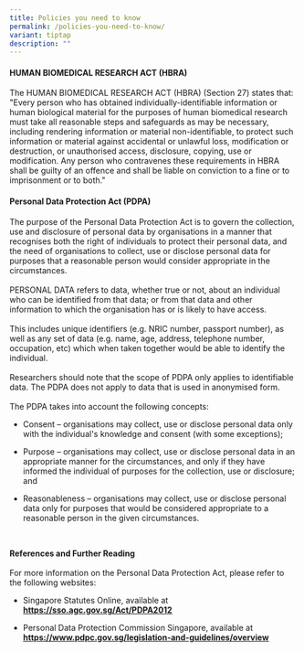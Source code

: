 ```yaml
---
title: Policies you need to know
permalink: /policies-you-need-to-know/
variant: tiptap
description: ""
---
```

<h4><strong>HUMAN BIOMEDICAL RESEARCH ACT (HBRA)</strong></h4>
<p></p>
<p>The HUMAN BIOMEDICAL RESEARCH ACT (HBRA) (Section 27) states that: "Every
person who has obtained individually-identifiable information or human
biological material for the purposes of human biomedical research must
take all reasonable steps and safeguards as may be necessary, including
rendering information or material non-identifiable, to protect such information
or material against accidental or unlawful loss, modification or destruction,
or unauthorised access, disclosure, copying, use or modification. Any person
who contravenes these requirements in HBRA shall be guilty of an offence
and shall be liable on conviction to a fine or to imprisonment or to both."</p>
<p></p>
<p></p>
<h4><strong>Personal Data Protection Act (PDPA)</strong></h4>
<p>The purpose of the Personal Data Protection Act is to govern the collection,
use and disclosure of personal data by organisations in a manner that recognises
both the right of individuals to protect their personal data, and the need
of organisations to collect, use or disclose personal data for purposes
that a reasonable person would consider appropriate in the circumstances.
<br>
<br>PERSONAL DATA refers to data, whether true or not, about an individual
who can be identified from that data; or from that data and other information
to which the organisation has or is likely to have access.
<br>
<br>This includes unique identifiers (e.g. NRIC number, passport number),
as well as any set of data (e.g. name, age, address, telephone number,
occupation, etc) which when taken together would be able to identify the
individual.
<br>
<br>Researchers should note that the scope of PDPA only applies to identifiable
data. The PDPA does not apply to data that is used in anonymised form.
<br>
<br>The PDPA takes into account the following concepts:</p>
<ul data-tight="true" class="tight">
<li>
<p>Consent – organisations may collect, use or disclose personal data only
with the individual's knowledge and consent (with some exceptions);</p>
</li>
</ul>
<ul data-tight="true" class="tight">
<li>
<p>Purpose – organisations may collect, use or disclose personal data in
an appropriate manner for the circumstances, and only if they have informed
the individual of purposes for the collection, use or disclosure; and</p>
</li>
</ul>
<ul data-tight="true" class="tight">
<li>
<p>Reasonableness – organisations may collect, use or disclose personal data
only for purposes that would be considered appropriate to a reasonable
person in the given circumstances.</p>
</li>
</ul>
<p>&nbsp;</p>
<p><strong>References and Further Reading</strong> 
<br>
<br>For more information on the Personal Data Protection Act, please refer
to the following websites:</p>
<ul data-tight="true" class="tight">
<li>
<p>Singapore Statutes Online, available at <strong><a href="https://sso.agc.gov.sg/Act/PDPA2012" rel="noopener noreferrer nofollow" target="_blank"><u>https://sso.agc.gov.sg/Act/PDPA2012</u></a></strong>
</p>
</li>
</ul>
<ul data-tight="true" class="tight">
<li>
<p>Personal Data Protection Commission Singapore, available at <strong><a href="https://sso.agc.gov.sg/Act/PDPA2012" rel="noopener noreferrer nofollow" target="_blank"><u>https://www.pdpc.gov.sg/legislation-and-guidelines/overview</u></a></strong>
</p>
</li>
</ul>
<p>&nbsp;</p>
<p></p>